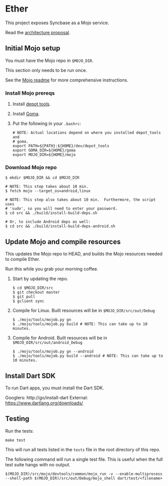 # Ether

This project exposes Syncbase as a Mojo service.

Read the [architecture proposal].

## Initial Mojo setup

You must have the Mojo repo in `$MOJO_DIR`.

This section only needs to be run once.

See the [Mojo readme] for more comprehensive instructions.

### Install Mojo prereqs

1. Install [depot tools].
2. Install [Goma][goma].
3. Put the following in your `.bashrc`:

       # NOTE: Actual locations depend on where you installed depot_tools and
       # goma.
       export PATH=${PATH}:${HOME}/dev/depot_tools
       export GOMA_DIR=${HOME}/goma
       export MOJO_DIR=${HOME}/mojo

### Download Mojo repo

    $ mkdir $MOJO_DIR && cd $MOJO_DIR

    # NOTE: This step takes about 10 min.
    $ fetch mojo --target_os=android,linux

    # NOTE: This step also takes about 10 min.  Furthermore, the script uses
    # 'sudo', so you will need to enter your password.
    $ cd src && ./build/install-build-deps.sh

    # Or, to include Android deps as well:
    $ cd src && ./build/install-build-deps-android.sh

## Update Mojo and compile resources

This updates the Mojo repo to HEAD, and builds the Mojo resources needed to
compile Ether.

Run this while you grab your morning coffee.

1. Start by updating the repo.

       $ cd $MOJO_DIR/src
       $ git checkout master
       $ git pull
       $ gclient sync

2. Compile for Linux.  Built resources will be in `$MOJO_DIR/src/out/Debug`

       $ ./mojo/tools/mojob.py gn
       $ ./mojo/tools/mojob.py build # NOTE: This can take up to 10 minutes.

3. Compile for Android.  Built resources will be in
   `$MOJO_DIR/src/out/android_Debug`

       $ ./mojo/tools/mojob.py gn --android
       $ ./mojo/tools/mojob.py build --android # NOTE: This can take up to 10 minutes.

## Install Dart SDK

To run Dart apps, you must install the Dart SDK.

Googlers: http://go/install-dart
External: https://www.dartlang.org/downloads/

## Testing

Run the tests:

    make test

This will run all tests listed in the `tests` file in the root directory of
this repo.

The following command will run a single test file.  This is useful when the
full test suite hangs with no output.

    $(MOJO_DIR)/src/mojo/devtools/common/mojo_run -v --enable-multiprocess --shell-path $(MOJO_DIR)/src/out/Debug/mojo_shell dart/test/<filename>

[architecture proposal]: https://docs.google.com/document/d/1TyxPYIhj9VBCtY7eAXu_MEV9y0dtRx7n7UY4jm76Qq4/edit
[depot tools]: http://www.chromium.org/developers/how-tos/install-depot-tools
[goma]: https://sites.google.com/a/google.com/goma/how-to-use-goma/how-to-use-goma-for-chrome-team
[mojo readme]: https://github.com/domokit/mojo/blob/master/README.md
